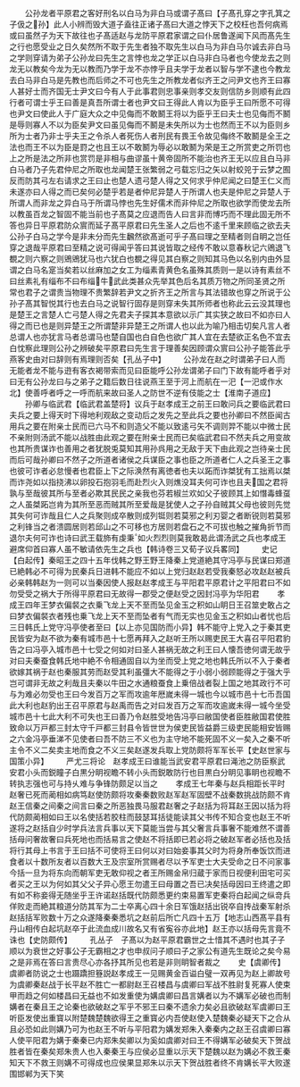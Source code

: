<!-- { "loadSidebar": true } -->
　　公孙龙者平原君之客好刑名以白马为非白马或谓子髙曰【子髙孔穿之字孔箕之子伋之孙】此人小辨而毁大道子盍往正诸子髙曰大道之悖天下之校枉也吾何病焉或曰虽然子为天下故往也子髙适赵与龙防平原君家谓之曰仆居鲁遂闻下风而髙先生之行也愿受业之日久矣然所不取于先生者独不取先生以白马为非白马尔诚去非白马之学则穿请为弟子公孙龙曰先生之言悖也龙之学正以白马非白马者也今使龙去之则龙无以教矣今龙为无以教而乃学于龙不亦悖乎且夫学于龙者以智与学不逮也今教龙去白马非白马是先教也而后师之不可也先生之所教龙者似齐王之问尹文也齐王曰寡人甚好士而齐国无士尹文曰今有人于此事君则忠事亲则孝交友则信防乡则顺有此四行者可谓士乎王曰善是真吾所谓士者也尹文曰王得此人肯以为臣乎王曰所愿不可得也尹文曰使此人于广庭大众之中见侮而不敢鬭王将以为臣乎王曰夫士也见侮而不鬭是辱则寡人不以为臣矣尹文曰虽见侮而不鬭是未失所以为士也然而王不以为臣则乡所为士者乃非士乎夫王之令杀人者死伤人者刑民有畏王令故见侮终不敢鬭是全王之法也而王不以为臣是罸之也且王以不敢鬭为辱必以敢鬭为荣是王之所赏吏之所罚也上之所是法之所非也赏罚是非相与曲谬虽十黄帝固所不能治也齐王无以应且白马非白马者乃子先君仲尼之所取也龙闻楚王张繁弱之弓载忘归之矢以射蛟兕于云梦之囿反而防其弓左右请求之王曰止也楚人遗弓楚人得之又何求乎仲尼闻之曰楚王仁义而未遂亦曰人得之而已矣何必楚乎若是者仲尼异楚人于所谓人也夫是仲尼之异楚人于所谓人而非龙之异白马于所谓马悖也先生好儒术而非仲尼之所取也欲学而使龙去所以教虽百龙之智固不能当前也子髙莫之应退而告人曰言非而博巧而不理此固无所不答也异日平原君防众賔而延子髙平原君曰先生圣人之后也不逺千里来顾临之欲去夫公孙子白马之学今是非未分而先生飜然欲髙逝可乎子髙曰理之至精者则自眀之岂任穿之退哉平原君曰至精之说可得闻乎答曰其说皆取之经传不敢以意春秋记六鶂退飞覩之则六察之则鶂鶂犹马也六犹白也覩之得见其白察之则知其马色以名别内由外显谓之白马名寔当矣若以丝麻加之女工为缁素青黄色名虽殊其质则一是以诗有素丝不曰丝素礼有缁布不曰布缁牛武此类甚众先举其色后名其质万物之所同圣贤之所常也君子之谓贵当物理不贵繁辞若尹文之折齐王之所言与其法错故也穿之所说于公孙子髙其智悦其行也去白马之说智行固存是则穿未失其所师者也称此云云没其理也是楚王之言楚人亡弓楚人得之先君夫子探其本意欲以示广其实狭之故曰不如亦曰人得之而已也是则异楚王之所谓楚非异楚王之所谓人也以此为喻乃相击切矣凡言人者总谓人也亦犹言马者总谓马也楚自国也白自色也欲广其人宜在去楚欲正名色不宜去白忱察此理则公孙之辨破矣平原君曰先生言于理善矣因顾谓众賔曰公孙子能答此乎燕客史由对曰辞则有焉理则否矣【孔丛子中】
　　公孙龙在赵之时谓弟子曰人而无能者龙不能与逰有客衣褐带索而见曰臣能呼公孙龙谓弟子曰门下故有能呼者乎对曰无有公孙龙曰与之弟子之籍后数日往说燕王至于河上而航在一汜【一汜或作水北】使善呼者呼之一呼而航来故曰圣人之防世不逆有伎能之士【淮南子道应】
　　孙卿与临武君【临武君盖楚将】议兵于赵孝成王之前王曰敢问兵之要临武君曰夫兵之要上得天时下得地利观敌之变动后之发先之至此兵之要也孙卿曰不然臣闻古用兵之要在附亲士民而已六马不和则造父不能以致逺弓矢不调则羿不能以中微士民不亲附则汤武不能以战胜由此观之要在附亲士民而已矣临武君曰不然夫兵之用变故也其所贵谋诈也善用之者犹脱兎莫知其用孙呉用之无敌于天下由此观之岂待亲士民而后可哉孙卿曰不然子之所道者诸侯之兵谋臣之事也臣之所道者仁人之兵圣王之事也彼可诈者必怠慢者也君臣上下之际涣然有离徳者也夫以跖而诈桀犹有工拙焉以桀而诈尧如以指挠沸以卵投石抱羽毛而赴烈火入则燋没耳夫何可诈也且夫国之君将孰与至哉彼其所与至者必欺其民民之亲我也芬若椒兰欢如父子彼顾其上如憯毒蜂虿之人虽桀跖岂肯为其所至恶而贼其所至爱哉是犹使人之子孙自贼其父母也彼则先觉其失何可诈哉且仁人之兵聚则成卒散则成列铤则若莫邪之利刃婴之者断锐则若莫邪之利锋当之者溃圆居则若邱山之不可移也方居则若盘石之不可拔也触之摧角折节而退尔夫何可诈也诗曰武王载斾有虔秉如火烈烈则莫我敢曷此谓汤武之兵也孝成王避席仰首曰寡人虽不敏请依先生之兵也【韩诗卷三又荀子议兵畧同】
　　史记【白起传】秦昭王之四十五年伐韩之野王野王降秦上党道絶其守冯亭与民谋曰郑道已絶韩必不可得为民秦兵日进韩不能应不如以上党归赵赵若受我秦怒必攻赵赵被兵必亲韩韩赵为一则可以当秦因使人报赵赵孝成王与平阳君平原君计之平阳君曰不如勿受受之祸大于所得平原君曰无故得一郡受之便赵受之因封冯亭为华阳君
　　孝成王四年王梦衣偏裻之衣乗飞龙上天不至而坠见金玉之积如山眀日王召筮史敢占之曰梦衣偏裻衣者残也乗飞龙上天不至而坠者有气而无实也见金玉之积如山者忧也后三日韩氏上党守冯亭使者至曰【以上亦见国防而小异】韩不能守上党入之于秦其吏民皆安为赵不欲为秦有城市邑十七愿再拜入之赵听王所以赐吏民王大喜召平阳君豹告之曰冯亭入城市邑十七受之何如对曰圣人甚祸无故之利王曰人懐吾徳何谓无故乎对曰夫秦蚕食韩氏地中絶不令相通固自以为坐而受上党之地也韩氏所以不入于秦者欲嫁其祸于赵也秦服其劳而赵受其利虽彊大不能得之于小弱小弱顾能得之于强大乎岂可谓非无故之利哉且夫秦以牛田之水通粮蚕食上乗倍战者裂上国之地其政行不可与为难必勿受也王曰今发百万之军而攻逾年厯嵗未得一城也今以城市邑十七币吾国此大利也赵豹出王召平原君与赵禹而告之对曰发百万之军而攻逾嵗未得一城今坐受城市邑十七此大利不可失也王曰善乃令赵胜受地告冯亭曰敝国使者臣胜敝国君使胜致命以万戸都三封太守千戸都三封县令皆世世为侯吏民皆益爵三级吏民能相安皆赐之六金冯亭垂涕不见使者曰吾不防三不义也为主守地不能死固不义一矣入之秦不听主令不义二矣卖主地而食之不义三矣赵遂发兵取上党防颇将军军长平【史赵世家与国策小异】
　　严尤三将论　赵孝成王曰谁能当武安君平原君曰渑池之防臣察武安君小头而鋭瞳子白黒分眀视瞻不转小头而鋭敢防行也目黒白分眀见事眀也视瞻不转执志强也可与持乆难与争锋防颇足以当之
　　孝成王七年秦与赵兵相距长平时赵奢已死而蔺相如病笃赵使防颇将攻秦秦数败赵军赵军固壁不战秦数挑战防颇不肯赵王信秦之间秦之间言曰秦之所恶独畏马服君赵奢之子赵括为将耳赵王因以括为将代防颇蔺相如曰王以名使括若胶柱而鼓瑟耳括徒能读其父书传不知合变也赵王不听遂将之赵括自少时学兵法言兵事以天下莫能当尝与其父奢言兵事奢不能难然不谓善括母问奢故奢曰兵死地也而括易言之使赵不将括即已若必将之破赵军者必括也及括将行其母上书言于王曰括不可使将王曰何以对曰始妾事其父时为将身所奉饭饮而进食者以十数所友者以百数大王及宗室所赏赐者尽以予军吏士大夫受命之日不问家事今括一旦为将东向而朝军吏无敢仰视之者王所赐金帛归蔵于家而日视便利田宅可买者买之王以为何如其父父子异心愿王勿遣王曰母置之吾已决矣括母因曰王终遣之即有如不称妾得无随坐乎王许诺赵括既代防颇悉更约束易置军吏秦将白起闻之纵竒兵佯败走而絶其粮道分防其军为二士卒离心四十余日军饿赵括出锐卒自抟战秦军射杀赵括括军败数十万之众遂降秦秦悉坑之赵前后所亡凡四十五万【地志山西髙平县有丹山相传白起坑赵卒于此流血成川故名又有省寃谷亦此地】赵王亦以括母先言竟不诛也【史防颇传】
　　孔丛子　子髙以为赵平原君霸世之士惜其不遇时也其子子顺以为衰世之好事公子无霸相之才也申叔问子顺曰子之家公有道先生既论之矣今易之是非焉在答曰言贵尽心亦各抒其所见也若是非则眀智者裁之
　　史【虞卿传】虞卿者防说之士也蹑蹻担簦説赵孝成王一见赐黄金百谥白璧一双再见为赵上卿故号为虞卿秦赵战于长平赵不胜亡一都尉赵王召楼昌与虞卿曰军战不胜尉复死寡人使束甲而趋之何如楼昌曰无益也不如发重使为媾虞卿曰昌言媾者以为不媾军必破也而制媾者在秦且王之论秦也欲破赵之军乎不邪王曰秦不遗余力矣必且欲破赵军虞卿曰王听臣发使出重寳以附楚魏楚魏欲得王之重寳必内吾使赵使入楚魏秦必疑天下之合从且必恐如此则媾乃可为也赵王不听与平阳君为媾发郑朱入秦秦内之赵王召虞卿曰寡人使平阳君为媾于秦秦已内郑朱矣卿以为奚如虞卿对曰王不得媾军必破矣天下贺战胜者皆在秦矣郑朱贵人也入秦秦王与应侯必显重以示天下楚魏以赵为媾必不救王秦知天下不救王则媾不可得成也应侯果显郑朱以示天下贺战胜者终不肯媾长平大败遂围邯郸为天下笑
